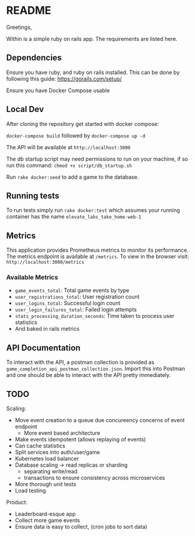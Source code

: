 # README

Greetings, 

Within is a simple ruby on rails app.
The requirements are listed here.

## Dependencies

Ensure you have ruby, and ruby on rails installed. This can be done by following this guide:
https://gorails.com/setup/

Ensure you have Docker Compose usable

## Local Dev

After cloning the repository get started with docker compose:

`docker-compose build` followed by `docker-compose up -d`

The API will be available at `http://localhost:3000`

The db startup script may need permissions to run on your machine, if so run this command:
`chmod +x script/db_startup.sh`

Run `rake docker:seed` to add a game to the database.

## Running tests

To run tests simply run `rake docker:test` which assumes your running container has the name `elevate_labs_take_home-web-1`

## Metrics

This application provides Prometheus metrics to monitor its performance. The metrics endpoint is available at `/metrics`. To view in the browser visit: `http://localhost:3000/metrics`

### Available Metrics
  - `game_events_total`: Total game events by type
  - `user_registrations_total`: User registration count
  - `user_logins_total`: Successful login count
  - `user_login_failures_total`: Failed login attempts
  - `stats_processing_duration_seconds`: Time taken to process user statistics
  - And baked in rails metrics

## API Documentation

To interact with the API, a postman collection is provided as `game_completion_api_postman_collection.json`. Import this into Postman and one should be able to interact with the API pretty immediately.


## TODO
Scaling:
- Move event creation to a queue due concureency concerns of event endpoint
  - More event based architecture
- Make events idempotent (allows replaying of events)
- Can cache statistics
- Split services into auth/user/game
- Kubernetes load balancer
- Database scaling -> read replicas or sharding
  - separating write/read
  - transactions to ensure consistency across microservices
- More thorough unit tests
- Load testing

Product:
- Leaderboard-esque app
- Collect more game events
- Ensure data is easy to collect, (cron jobs to sort data)